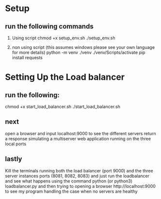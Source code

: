 # Setup 
## run the following commands 

1) Using script 
chmod +x setup_env.sh
./setup_env.sh

2) non using script (this assumes windows please see your own language for more details)
python -m venv ./venv
./venv/Scripts/activate 
pip install requests

# Setting Up the Load balancer 
## run the following: 
chmod +x start_load_balancer.sh
./start_load_balancer.sh

## next
open a browser and input localhost:9000 to see the different servers return a response simulating a multiserver web application running on the three local ports 

## lastly 
Kill the terminals running both the load balancer (port 9000) and the three server instances ports (8081, 8082, 8083) and just run the loadbalancer and see what happens using the command 
python (or python3) loadbalancer.py and then trying to opening a browser 
http://localhost:9000 to see my program handling the case when no servers are healthy

